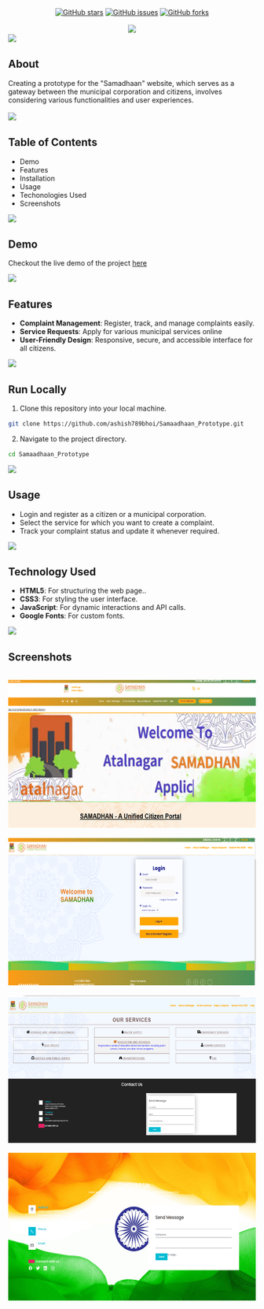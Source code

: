 <!-- Project Details  -->

<div align="center">
    <a href="https://github.com/ashish789bhoi/Samaadhaan_Prototype/stargazers"><img alt="GitHub stars" src="https://img.shields.io/github/stars/ashish789bhoi/Samaadhaan_Prototype?color=yellow&label=Project%20Stars&style=for-the-badge"></a>
    <a href="https://github.com/ashish789bhoi/Samaadhaan_Prototype/issues"><img alt="GitHub issues" src="https://img.shields.io/github/issues/ashish789bhoi/Samaadhaan_Prototype?color=brightgreen&label=issues&style=for-the-badge"></a>
    <a href="https://github.com/ashish789bhoi/Samaadhaan_Prototype/network"><img alt="GitHub forks" src="https://img.shields.io/github/forks/ashish789bhoi/Samaadhaan_Prototype?color=9cf&label=forks&style=for-the-badge"></a>
</div>
<br>

<!-- Project title 
* use a dynamic typing-SvG here https://readme-typing-svg.demolab.com/demo/
-->
<div align="center">
<img src="https://readme-typing-svg.demolab.com?font=Fira+Code&size=22&duration=4000&pause=5000&background=FFFFFF00&center=true&vCenter=true&multiline=true&width=435&lines=Samadhaan">
</div>

<img src="https://raw.githubusercontent.com/andreasbm/readme/master/assets/lines/colored.png">

## About<!-- Required -->
<!-- 
* information about the project 
-->
<div>
Creating a prototype for the "Samadhaan" website, which serves as a gateway between the municipal corporation and citizens, involves considering various functionalities and user experiences. 
</div>
<br>

<img src="https://raw.githubusercontent.com/andreasbm/readme/master/assets/lines/colored.png">

## Table of Contents<!-- Required -->
- Demo 
- Features
- Installation
- Usage
- Techonologies Used
- Screenshots

<img src="https://raw.githubusercontent.com/andreasbm/readme/master/assets/lines/colored.png">

## Demo 
Checkout the live demo of the project [here](https://ashish789bhoi-samaadhaan-prototype.vercel.app/)

<img src="https://raw.githubusercontent.com/andreasbm/readme/master/assets/lines/colored.png">

## Features
- **Complaint Management**: Register, track, and manage complaints easily.
- **Service Requests**: Apply for various municipal services online
- **User-Friendly Design**: Responsive, secure, and accessible interface for all citizens.

<img src="https://raw.githubusercontent.com/andreasbm/readme/master/assets/lines/colored.png">

## Run Locally<!-- Required -->
1. Clone this repository into your local machine.
```bash
git clone https://github.com/ashish789bhoi/Samaadhaan_Prototype.git
```
2. Navigate to the project directory.
```bash
cd Samaadhaan_Prototype
```
<img src="https://raw.githubusercontent.com/andreasbm/readme/master/assets/lines/colored.png">

## Usage
- Login and register as a citizen or a municipal corporation.
- Select the service for which you want to create a complaint.
- Track your complaint status and update it whenever required.

<img src="https://raw.githubusercontent.com/andreasbm/readme/master/assets/lines/colored.png">

## Technology Used
- **HTML5**: For structuring the web page..
- **CSS3**: For styling the user interface.
- **JavaScript**: For dynamic interactions and API calls.
- **Google Fonts**: For custom fonts.

<img src="https://raw.githubusercontent.com/andreasbm/readme/master/assets/lines/colored.png">

## Screenshots
<div align="center">
    <br>
    <a href="https://github.com/ashish789bhoi/Samaadhaan_Prototype/blob/main/Images/Demo1.png?raw=true" target="_blank">
        <img src="https://github.com/ashish789bhoi/Samaadhaan_Prototype/blob/main/Images/Demo1.png?raw=true" 
        alt="Logo" height="300" width="auto">
    </a>
    <br>
    <br>
    <a href="https://github.com/ashish789bhoi/Samaadhaan_Prototype/blob/main/Images/Demo2.png?raw=true" target="_blank">
        <img src="https://github.com/ashish789bhoi/Samaadhaan_Prototype/blob/main/Images/Demo2.png?raw=true" 
        alt="Logo" height="300" width="auto">
    </a>
    <br>
    <br>
    <a href="https://github.com/ashish789bhoi/Samaadhaan_Prototype/blob/main/Images/Demo3.png?raw=true" target="_blank">
        <img src="https://github.com/ashish789bhoi/Samaadhaan_Prototype/blob/main/Images/Demo3.png?raw=true" 
        alt="Logo" height="300" width="auto">
    </a>
    <br>
    <br>
    <a href="https://github.com/ashish789bhoi/Samaadhaan_Prototype/blob/main/Images/Demo4.png?raw=true" target="_blank">
        <img src="https://github.com/ashish789bhoi/Samaadhaan_Prototype/blob/main/Images/Demo4.png?raw=true" 
        alt="Logo" height="300" width="auto">
    </a>

</div>
